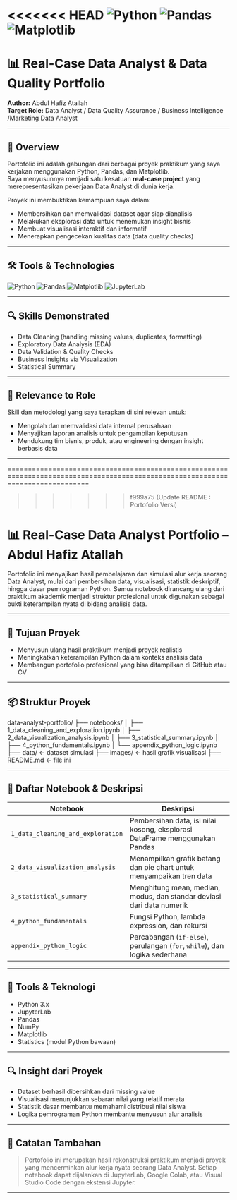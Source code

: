 <<<<<<< HEAD
![Python](https://img.shields.io/badge/python-3.11-blue)
![Pandas](https://img.shields.io/badge/pandas-1.5.3-lightgrey?logo=pandas)
![Matplotlib](https://img.shields.io/badge/matplotlib-3.7-orange?logo=plotly)
=======
# 📊 Real-Case Data Analyst & Data Quality Portfolio

**Author:** Abdul Hafiz Atallah  
**Target Role:** Data Analyst / Data Quality Assurance / Business Intelligence /Marketing Data Analyst

---

## 📌 Overview
Portofolio ini adalah gabungan dari berbagai proyek praktikum yang saya kerjakan menggunakan Python, Pandas, dan Matplotlib.  
Saya menyusunnya menjadi satu kesatuan **real-case project** yang merepresentasikan pekerjaan Data Analyst di dunia kerja.

Proyek ini membuktikan kemampuan saya dalam:
- Membersihkan dan memvalidasi dataset agar siap dianalisis
- Melakukan eksplorasi data untuk menemukan insight bisnis
- Membuat visualisasi interaktif dan informatif
- Menerapkan pengecekan kualitas data (data quality checks)

---

## 🛠 Tools & Technologies
![Python](https://img.shields.io/badge/python-3.11-blue)
![Pandas](https://img.shields.io/badge/pandas-1.5.3-lightgrey?logo=pandas)
![Matplotlib](https://img.shields.io/badge/matplotlib-3.7-orange?logo=plotly)
![JupyterLab](https://img.shields.io/badge/JupyterLab-Data_Analysis-yellow?logo=jupyter)

---

## 🔍 Skills Demonstrated
- Data Cleaning (handling missing values, duplicates, formatting)
- Exploratory Data Analysis (EDA)
- Data Validation & Quality Checks
- Business Insights via Visualization
- Statistical Summary

---

## 🎯 Relevance to Role
Skill dan metodologi yang saya terapkan di sini relevan untuk:
- Mengolah dan memvalidasi data internal perusahaan
- Menyajikan laporan analisis untuk pengambilan keputusan
- Mendukung tim bisnis, produk, atau engineering dengan insight berbasis data

---


================================================================================================================================
>>>>>>> f999a75 (Update README : Portofolio Versi)


# 📊 Real-Case Data Analyst Portfolio – Abdul Hafiz Atallah

Portofolio ini menyajikan hasil pembelajaran dan simulasi alur kerja seorang Data Analyst, mulai dari pembersihan data, visualisasi, statistik deskriptif, hingga dasar pemrograman Python. Semua notebook dirancang ulang dari praktikum akademik menjadi struktur profesional untuk digunakan sebagai bukti keterampilan nyata di bidang analisis data.

---

## 🧠 Tujuan Proyek

- Menyusun ulang hasil praktikum menjadi proyek realistis
- Meningkatkan keterampilan Python dalam konteks analisis data
- Membangun portofolio profesional yang bisa ditampilkan di GitHub atau CV

---

## 📦 Struktur Proyek

data-analyst-portfolio/
├── notebooks/
│ ├── 1_data_cleaning_and_exploration.ipynb
│ ├── 2_data_visualization_analysis.ipynb
│ ├── 3_statistical_summary.ipynb
│ ├── 4_python_fundamentals.ipynb
│ └── appendix_python_logic.ipynb
├── data/ ← dataset simulasi 
├── images/ ← hasil grafik visualisasi 
├── README.md ← file ini

---

## 📓 Daftar Notebook & Deskripsi

| Notebook                              | Deskripsi                                                                 |
|----------------------------------------|---------------------------------------------------------------------------|
| `1_data_cleaning_and_exploration`      | Pembersihan data, isi nilai kosong, eksplorasi DataFrame menggunakan Pandas |
| `2_data_visualization_analysis`        | Menampilkan grafik batang dan pie chart untuk menyampaikan tren data      |
| `3_statistical_summary`                | Menghitung mean, median, modus, dan standar deviasi dari data numerik     |
| `4_python_fundamentals`                | Fungsi Python, lambda expression, dan rekursi                             |
| `appendix_python_logic`                | Percabangan (`if-else`), perulangan (`for`, `while`), dan logika sederhana|

---

## 🧰 Tools & Teknologi

- Python 3.x
- JupyterLab
- Pandas
- NumPy
- Matplotlib
- Statistics (modul Python bawaan)

---

## 🔍 Insight dari Proyek

- Dataset berhasil dibersihkan dari missing value
- Visualisasi menunjukkan sebaran nilai yang relatif merata
- Statistik dasar membantu memahami distribusi nilai siswa
- Logika pemrograman Python membantu menyusun alur analisis

---

## 📎 Catatan Tambahan

> Portofolio ini merupakan hasil rekonstruksi praktikum menjadi proyek yang mencerminkan alur kerja nyata seorang Data Analyst. Setiap notebook dapat dijalankan di JupyterLab, Google Colab, atau Visual Studio Code dengan ekstensi Jupyter.

---

